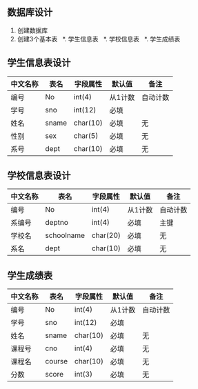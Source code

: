 ## 数据库设计

1. 创建数据库
2. 创建3个基本表
   *. 学生信息表
   *. 学校信息表
   *. 学生成绩表


## 学生信息表设计

|中文名称|表名|字段属性|默认值|备注|
|-------|----|-------|-----|----|
| 编号 | No |int(4)|从1计数|自动计数|
|学号|sno|int(12)|必填||主键|
|姓名|sname|char(10)|必填|无|
|性别|sex|char(5)|必填|无|
|系号|dept|char(10)|必填|无|


## 学校信息表设计

|中文名称|表名|字段属性|默认值|备注|
|-------|----|-------|-----|----|
| 编号 | No |int(4)|从1计数|自动计数|
|系编号|deptno|int(4)|必填|主键|
|学校名|schoolname|char(20)|必填|无|
|系名|dept|char(10)|必填|无|


## 学生成绩表

|中文名称|表名|字段属性|默认值|备注|
|-------|----|-------|-----|----|
| 编号 | No |int(4)|从1计数|自动计数|
|学号|sno|int(12)|必填||主键|
|姓名|sname|char(10)|必填|无|
|课程号|cno|int(4)|必填|无|
|课程名|course|char(10)|必填|无|
|分数|score|int(3)|必填|无|
